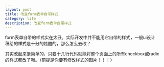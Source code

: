 ```yaml
---
layout: post
title: 改变form表单自带样式
category: life
description: 改变form表单自带样式
---
```


form表单自带的样式实在太丑，实际开发中并不能用它自带的样式，一般ui设计稿给的样式是十分的炫酷的，那么怎么去改？

其实改起来挺简单的，只要十几行代码就能将整个页面上的所有checkbox或radio的样式都改了哦。（前提是你要有修改样式的图片！！！）


